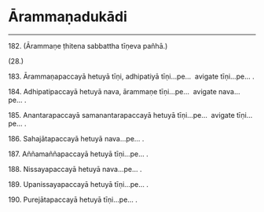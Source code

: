 # Ārammaṇadukādi

---

182\. (Ārammaṇe ṭhitena sabbattha tīṇeva pañhā.)

(28.)

183\. Ārammaṇapaccayā hetuyā tīṇi, adhipatiyā tīṇi…pe…  avigate tīṇi…pe… .

184\. Adhipatipaccayā hetuyā nava, ārammaṇe tīṇi…pe…  avigate nava…pe… .

185\. Anantarapaccayā samanantarapaccayā hetuyā tīṇi…pe…  avigate tīṇi…pe… .

186\. Sahajātapaccayā hetuyā nava…pe… .

187\. Aññamaññapaccayā hetuyā tīṇi…pe… .

188\. Nissayapaccayā hetuyā nava…pe… .

189\. Upanissayapaccayā hetuyā tīṇi…pe… .

190\. Purejātapaccayā hetuyā tīṇi…pe… .
